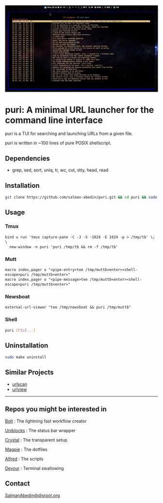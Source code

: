 ![](preview.gif)

# puri: A minimal URL launcher for the command line interface

puri is a TUI for searching and launching URLs from a given file.

puri is written in ~100 lines of pure POSIX shellscript.

## Dependencies

-  grep, sed, sort, uniq, tr, wc, cut, stty, head, read

## Installation

```sh
git clone https://github.com/salman-abedin/puri.git && cd puri && sudo make install
```

## Usage

### Tmux

```tmux
bind u run 'tmux capture-pane -C -J -S -1024 -E 1024 -p > /tmp/tb' \; \
  new-window -n puri 'puri /tmp/tb && rm -f /tmp/tb'
```

### Mutt

```muttrc
macro index,pager o "<pipe-entry>tee /tmp/muttb<enter><shell-escape>puri /tmp/muttb<enter>"
macro index,pager o "<pipe-message>tee /tmp/muttb<enter><shell-escape>puri /tmp/muttb<enter>"
```

### Newsboat

```
external-url-viewer "tee /tmp/newsboat && puri /tmp/muttb"
```

### Shell

```sh
puri [FILE...]
```

## Uninstallation

```sh
sudo make uninstall
```

## Similar Projects

-  [urlscan](https://github.com/firecat53/urlscan)
-  [urlview](https://github.com/sigpipe/urlview)

---

## Repos you might be interested in

[Bolt](https://github.com/salman-abedin/bolt)
: The lightning fast workflow creator

[Uniblocks](https://github.com/salman-abedin/uniblocks)
: The status bar wrapper

[Crystal](https://github.com/salman-abedin/crystal)
: The transparent setup

[Magpie](https://github.com/salman-abedin/magpie)
: The dotfiles

[Alfred](https://github.com/salman-abedin/alfred)
: The scripts

[Devour](https://github.com/salman-abedin/devour)
: Terminal swallowing

## Contact

SalmanAbedin@disroot.org
